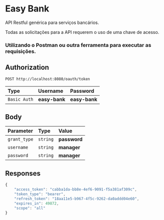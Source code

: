# Easy Bank
API Restful genérica para serviços bancários.

Todas as solicitações para a API requerem o uso de uma chave de acesso.

### Utilizando o Postman ou outra ferramenta para executar as requisições.

## Authorization

```http
POST http://localhost:8080/oauth/token
```

| Type | Username | Password |
| :--- | :--- | :--- |
| `Basic Auth` | **easy-bank** | **easy-bank** |

## Body
| Parameter | Type | Value |
| :--- | :--- | :--- |
| `grant_type` | `string` | **password** |
| `username` | `string` | **manager** |
| `password` | `string` | **manager** |

## Responses

```javascript
{
    "access_token": "cabba1da-bb8e-4ef6-9091-f5a381af309c",
    "token_type": "bearer",
    "refresh_token": "18aa11e5-b967-4f5c-9262-da0addd04e60",
    "expires_in": 49872,
    "scope": "all"
}
```